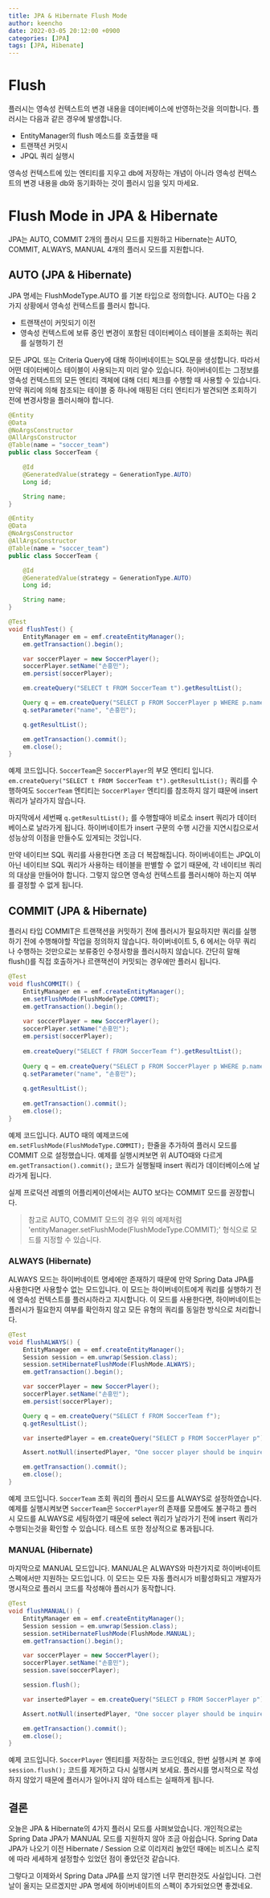 ```yaml
---
title: JPA & Hibernate Flush Mode
author: keencho
date: 2022-03-05 20:12:00 +0900
categories: [JPA]
tags: [JPA, Hibenate]
---
```


# Flush
플러시는 영속성 컨텍스트의 변경 내용을 데이터베이스에 반영하는것을 의미합니다. 플러시는 다음과 같은 경우에 발생합니다.  

- EntityManager의 flush 메소드를 호출했을 때
- 트랜잭션 커밋시
- JPQL 쿼리 실행시  

영속성 컨텍스트에 있는 엔티티를 지우고 db에 저장하는 개념이 아니라 영속성 컨텍스트의 변경 내용을 db와 동기화하는 것이 플러시 임을 잊지 마세요.  

# Flush Mode in JPA & Hibernate  
JPA는 AUTO, COMMIT 2개의 플러시 모드를 지원하고 Hibernate는 AUTO, COMMIT, ALWAYS, MANUAL 4개의 플러시 모드를 지원합니다.  

## AUTO (JPA & Hibernate)    
JPA 명세는 FlushModeType.AUTO 를 기본 타입으로 정의합니다. AUTO는 다음 2가지 상황에서 영속성 컨텍스트를 플러시 합니다.  

- 트랜잭션이 커밋되기 이전  
- 영속성 컨텍스트에 보류 중인 변경이 포함된 데이터베이스 테이블을 조회하는 쿼리를 실행하기 전  

모든 JPQL 또는 Criteria Query에 대해 하이버네이트는 SQL문을 생성합니다. 따라서 어떤 데이터베이스 테이블이 사용되는지 미리 알수 있습니다. 하이버네이트는 그정보를 영속성 컨텍스트의 모든 엔티티 객체에 대해 더티 체크를 수행할 때 사용할 수 있습니다. 만약 쿼리에 의해 참조되는 테이블 중 하나에 매핑된 더티 엔티티가 발견되면 조회하기 전에 변경사항을 플러시해야 합니다.  

```java
@Entity
@Data
@NoArgsConstructor
@AllArgsConstructor
@Table(name = "soccer_team")
public class SoccerTeam {

    @Id
    @GeneratedValue(strategy = GenerationType.AUTO)
    Long id;

    String name;
}

@Entity
@Data
@NoArgsConstructor
@AllArgsConstructor
@Table(name = "soccer_team")
public class SoccerTeam {

    @Id
    @GeneratedValue(strategy = GenerationType.AUTO)
    Long id;

    String name;
}

@Test
void flushTest() {
    EntityManager em = emf.createEntityManager();
    em.getTransaction().begin();

    var soccerPlayer = new SoccerPlayer();
    soccerPlayer.setName("손흥민");
    em.persist(soccerPlayer);

    em.createQuery("SELECT t FROM SoccerTeam t").getResultList();

    Query q = em.createQuery("SELECT p FROM SoccerPlayer p WHERE p.name = :name");
    q.setParameter("name", "손흥민");

    q.getResultList();

    em.getTransaction().commit();
    em.close();
}
```  

예제 코드입니다. `SoccerTeam`은 `SoccerPlayer`의 부모 엔티티 입니다. `em.createQuery("SELECT t FROM SoccerTeam t").getResultList();` 쿼리를 수행하여도 `SoccerTeam` 엔티티는 `SoccerPlayer` 엔티티를 참조하지 않기 떄문에 insert 쿼리가 날라가지 않습니다.  

마지막에서 세번째 `q.getResultList();` 를 수행할때야 비로소 insert 쿼리가 데이터베이스로 날라가게 됩니다. 하이버네이트가 insert 구문의 수행 시간을 지연시킴으로서 성능상의 이점을 만들수도 있게되는 것입니다.  

만약 네이티브 SQL 쿼리를 사용한다면 조금 더 복잡해집니다. 하이버네이트는 JPQL이 아닌 네이티브 SQL 쿼리가 사용하는 테이블을 판별할 수 없기 때문에, 각 네이티브 쿼리의 대상을 만들어야 합니다. 그렇지 않으면 영속성 컨텍스트를 플러시해야 하는지 여부를 결정할 수 없게 됩니다.  

## COMMIT (JPA & Hibernate)   
플러시 타입 COMMIT은 트랜잭션을 커밋하기 전에 플러시가 필요하지만 쿼리를 실행하기 전에 수행해야할 작업을 정의하지 않습니다. 하이버네이트 5, 6 에서는 아무 쿼리나 수행하는 것만으로는 보류중인 수정사항을 플러시하지 않습니다. 간단히 말해 flush()를 직접 호출하거나 르랜잭션이 커밋되는 경우에만 플러시 됩니다.  

```java
@Test
void flushCOMMIT() {
    EntityManager em = emf.createEntityManager();
    em.setFlushMode(FlushModeType.COMMIT);
    em.getTransaction().begin();
    
    var soccerPlayer = new SoccerPlayer();
    soccerPlayer.setName("손흥민");
    em.persist(soccerPlayer);
    
    em.createQuery("SELECT f FROM SoccerTeam f").getResultList();
    
    Query q = em.createQuery("SELECT p FROM SoccerPlayer p WHERE p.name = :name");
    q.setParameter("name", "손흥민");
    
    q.getResultList();
    
    em.getTransaction().commit();
    em.close();
}
```  

예제 코드입니다. AUTO 때의 예제코드에 `em.setFlushMode(FlushModeType.COMMIT);` 한줄을 추가하여 플러시 모드를 COMMIT 으로 설정했습니다. 예제를 실행시켜보면 위 AUTO때와 다르게 `em.getTransaction().commit();` 코드가 실행될때 insert 쿼리가 데이터베이스에 날라가게 됩니다.  

실제 프로덕션 레벨의 어플리케이션에서는 AUTO 보다는 COMMIT 모드를 권장합니다.  

> 참고로 AUTO, COMMIT 모드의 경우 위의 예제처럼 'entityManager.setFlushMode(FlushModeType.COMMIT);' 형식으로 모드를 지정할 수 있습니다.

### ALWAYS (Hibernate)  
ALWAYS 모드는 하이버네이트 명세에만 존재하기 때문에 만약 Spring Data JPA를 사용한다면 사용할수 없는 모드입니다. 이 모드는 하이버네이트에게 쿼리를 실행하기 전에 영속성 컨텍스트를 플러시하라고 지시합니다. 이 모드를 사용한다면, 하이버네이트는 플러시가 필요한지 여부를 확인하지 않고 모든 유형의 쿼리를 동일한 방식으로 처리합니다.

```java
@Test
void flushALWAYS() {
    EntityManager em = emf.createEntityManager();
    Session session = em.unwrap(Session.class);
    session.setHibernateFlushMode(FlushMode.ALWAYS);
    em.getTransaction().begin();

    var soccerPlayer = new SoccerPlayer();
    soccerPlayer.setName("손흥민");
    em.persist(soccerPlayer);

    Query q = em.createQuery("SELECT f FROM SoccerTeam f");
    q.getResultList();

    var insertedPlayer = em.createQuery("SELECT p FROM SoccerPlayer p").getResultList().stream().findFirst().orElse(null);

    Assert.notNull(insertedPlayer, "One soccer player should be inquired.");

    em.getTransaction().commit();
    em.close();
}
```  

예제 코드입니다. `SoccerTeam` 조회 쿼리의 플러시 모드를 ALWAYS로 설정하였습니다. 예제를 실행시켜보면 `SoccerTeam`은 `SoccerPlayer`의 존재를 모름에도 불구하고 플러시 모드를 ALWAYS로 세팅하였기 때문에 select 쿼리가 날라가기 전에 insert 쿼리가 수행되는것을 확인할 수 있습니다. 테스트 또한 정상적으로 통과됩니다.  

### MANUAL (Hibernate)  
마지막으로 MANUAL 모드입니다. MANUAL은 ALWAYS와 마찬가지로 하이버네이트 스펙에서만 지원하는 모드입니다. 이 모드는 모든 자동 플러시가 비활성화되고 개발자가 명시적으로 플러시 코드를 작성해야 플러시가 동작합니다.  

```java
@Test
void flushMANUAL() {
    EntityManager em = emf.createEntityManager();
    Session session = em.unwrap(Session.class);
    session.setHibernateFlushMode(FlushMode.MANUAL);
    em.getTransaction().begin();

    var soccerPlayer = new SoccerPlayer();
    soccerPlayer.setName("손흥민");
    session.save(soccerPlayer);

    session.flush();

    var insertedPlayer = em.createQuery("SELECT p FROM SoccerPlayer p").getResultList().stream().findFirst().orElse(null);

    Assert.notNull(insertedPlayer, "One soccer player should be inquired.");

    em.getTransaction().commit();
    em.close();
}
```  

예제 코드입니다. `SoccerPlayer` 엔티티를 저장하는 코드인데요, 한번 실행시켜 본 후에  `session.flush();` 코드를 제거하고 다시 실행시켜 보세요. 플러시를 명시적으로 작성하지 않았기 때문에 플러시가 일어나지 않아 테스트는 실패하게 됩니다.  

## 결론  
오늘은 JPA & Hibernate의 4가지 플러시 모드를 사펴보았습니다. 개인적으로는 Spring Data JPA가 MANUAL 모드를 지원하지 않아 조금 아쉽습니다. Spring Data JPA가 나오기 이전 Hibernate / Session 으로 이리저리 놀았던 때에는 비즈니스 로직에 따라 세세하게 설정할수 있었던 점이 좋았던것 같습니다.  

그렇다고 이제와서 Spring Data JPA를 쓰지 않기엔 너무 편리한것도 사실입니다. 그런날이 올지는 모르겠지만 JPA 명세에 하이버네이트의 스펙이 추가되었으면 좋겠네요.





